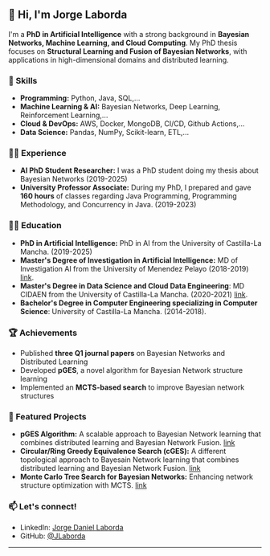 ## 👋 Hi, I'm Jorge Laborda  

I'm a **PhD in Artificial Intelligence** with a strong background in **Bayesian Networks, Machine Learning, and Cloud Computing**. My PhD thesis focuses on **Structural Learning and Fusion of Bayesian Networks**, with applications in high-dimensional domains and distributed learning.

### 🔹 Skills  
- **Programming:** Python, Java, SQL,...  
- **Machine Learning & AI:** Bayesian Networks, Deep Learning, Reinforcement Learning,...
- **Cloud & DevOps:** AWS, Docker, MongoDB, CI/CD, Github Actions,...   
- **Data Science:** Pandas, NumPy, Scikit-learn, ETL,...  

### :man_scientist: Experience
- **AI PhD Student Researcher:** I was a PhD student doing my thesis about Bayesian Networks (2019-2025)
- **University Professor Associate:** During my PhD, I prepared and gave **160 hours** of classes regarding Java Programming, Programming Methodology, and Concurrency in Java. (2019-2023)

### :student: Education
- **PhD in Artificial Intelligence:** PhD in AI from the University of Castilla-La Mancha. (2019-2025)
- **Master's Degree of Investigation in Artificial Intelligence:** MD of Investigation AI from the University of Menendez Pelayo (2018-2019) [link](https://www.aepia.org/master-en-ia/). 
- **Master's Degree in Data Science and Cloud Data Engineering**: MD CIDAEN from the University of Castilla-La Mancha. (2020-2021) [link](https://www.cidaen.es/).
- **Bachelor's Degree in Computer Engineering specializing in Computer Science**: University of Castilla-La Mancha. (2014-2018).
  
### 🏆 Achievements  
- Published **three Q1 journal papers** on Bayesian Networks and Distributed Learning  
- Developed **pGES**, a novel algorithm for Bayesian Network structure learning  
- Implemented an **MCTS-based search** to improve Bayesian network structures  

### 📂 Featured Projects  
- **pGES Algorithm:** A scalable approach to Bayesian Network learning that combines distributed learning and Bayesian Network Fusion. [link](https://github.com/JLaborda/ParallelBNs)
- **Circular/Ring Greedy Equivalence Search (cGES):** A different topological approach to Bayesain Network learning that combines distributed learning and Bayesian Network Fusion. [link](https://github.com/JLaborda/cges)
- **Monte Carlo Tree Search for Bayesian Networks:** Enhancing network structure optimization with MCTS. [link](https://github.com/JLaborda/MCTS-BN)

### 📫 Let's connect!  
- LinkedIn: [Jorge Daniel Laborda](www.linkedin.com/in/jorge-daniel-laborda-sicilia)  
- GitHub: [@JLaborda](https://github.com/JLaborda)  

---

<!---
JLaborda/JLaborda is a ✨ special ✨ repository because its `README.md` (this file) appears on your GitHub profile.
You can click the Preview link to take a look at your changes.
--->
